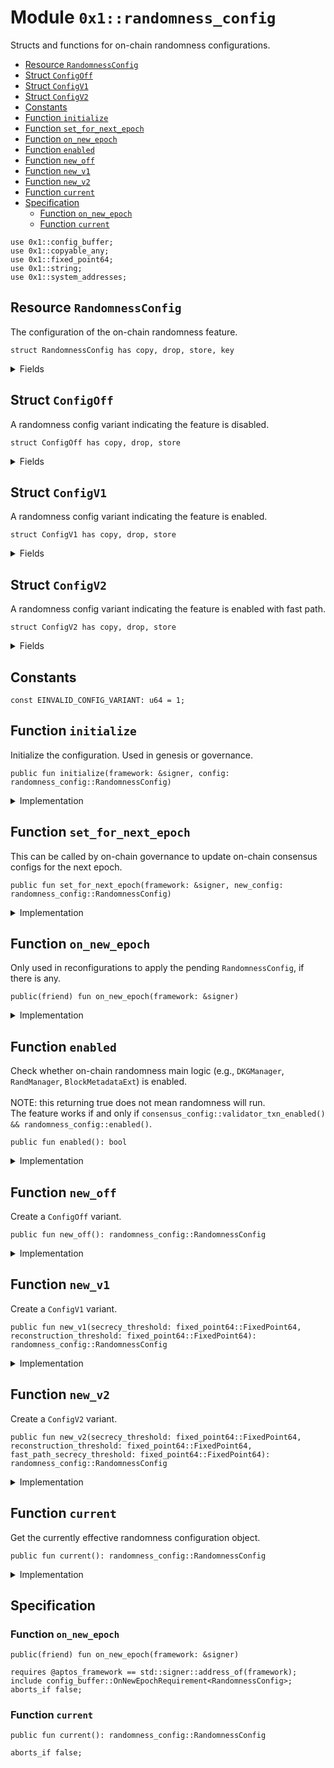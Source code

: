 
<a id="0x1_randomness_config"></a>

# Module `0x1::randomness_config`

Structs and functions for on&#45;chain randomness configurations.


-  [Resource `RandomnessConfig`](#0x1_randomness_config_RandomnessConfig)
-  [Struct `ConfigOff`](#0x1_randomness_config_ConfigOff)
-  [Struct `ConfigV1`](#0x1_randomness_config_ConfigV1)
-  [Struct `ConfigV2`](#0x1_randomness_config_ConfigV2)
-  [Constants](#@Constants_0)
-  [Function `initialize`](#0x1_randomness_config_initialize)
-  [Function `set_for_next_epoch`](#0x1_randomness_config_set_for_next_epoch)
-  [Function `on_new_epoch`](#0x1_randomness_config_on_new_epoch)
-  [Function `enabled`](#0x1_randomness_config_enabled)
-  [Function `new_off`](#0x1_randomness_config_new_off)
-  [Function `new_v1`](#0x1_randomness_config_new_v1)
-  [Function `new_v2`](#0x1_randomness_config_new_v2)
-  [Function `current`](#0x1_randomness_config_current)
-  [Specification](#@Specification_1)
    -  [Function `on_new_epoch`](#@Specification_1_on_new_epoch)
    -  [Function `current`](#@Specification_1_current)


<pre><code>use 0x1::config_buffer;<br/>use 0x1::copyable_any;<br/>use 0x1::fixed_point64;<br/>use 0x1::string;<br/>use 0x1::system_addresses;<br/></code></pre>



<a id="0x1_randomness_config_RandomnessConfig"></a>

## Resource `RandomnessConfig`

The configuration of the on&#45;chain randomness feature.


<pre><code>struct RandomnessConfig has copy, drop, store, key<br/></code></pre>



<details>
<summary>Fields</summary>


<dl>
<dt>
<code>variant: copyable_any::Any</code>
</dt>
<dd>
 A config variant packed as an <code>Any</code>.<br/> Currently the variant type is one of the following.<br/> &#45; <code>ConfigOff</code><br/> &#45; <code>ConfigV1</code>
</dd>
</dl>


</details>

<a id="0x1_randomness_config_ConfigOff"></a>

## Struct `ConfigOff`

A randomness config variant indicating the feature is disabled.


<pre><code>struct ConfigOff has copy, drop, store<br/></code></pre>



<details>
<summary>Fields</summary>


<dl>
<dt>
<code>dummy_field: bool</code>
</dt>
<dd>

</dd>
</dl>


</details>

<a id="0x1_randomness_config_ConfigV1"></a>

## Struct `ConfigV1`

A randomness config variant indicating the feature is enabled.


<pre><code>struct ConfigV1 has copy, drop, store<br/></code></pre>



<details>
<summary>Fields</summary>


<dl>
<dt>
<code>secrecy_threshold: fixed_point64::FixedPoint64</code>
</dt>
<dd>
 Any validator subset should not be able to reconstruct randomness if <code>subset_power / total_power &lt;&#61; secrecy_threshold</code>,
</dd>
<dt>
<code>reconstruction_threshold: fixed_point64::FixedPoint64</code>
</dt>
<dd>
 Any validator subset should be able to reconstruct randomness if <code>subset_power / total_power &gt; reconstruction_threshold</code>.
</dd>
</dl>


</details>

<a id="0x1_randomness_config_ConfigV2"></a>

## Struct `ConfigV2`

A randomness config variant indicating the feature is enabled with fast path.


<pre><code>struct ConfigV2 has copy, drop, store<br/></code></pre>



<details>
<summary>Fields</summary>


<dl>
<dt>
<code>secrecy_threshold: fixed_point64::FixedPoint64</code>
</dt>
<dd>
 Any validator subset should not be able to reconstruct randomness if <code>subset_power / total_power &lt;&#61; secrecy_threshold</code>,
</dd>
<dt>
<code>reconstruction_threshold: fixed_point64::FixedPoint64</code>
</dt>
<dd>
 Any validator subset should be able to reconstruct randomness if <code>subset_power / total_power &gt; reconstruction_threshold</code>.
</dd>
<dt>
<code>fast_path_secrecy_threshold: fixed_point64::FixedPoint64</code>
</dt>
<dd>
 Any validator subset should not be able to reconstruct randomness via the fast path if <code>subset_power / total_power &lt;&#61; fast_path_secrecy_threshold</code>,
</dd>
</dl>


</details>

<a id="@Constants_0"></a>

## Constants


<a id="0x1_randomness_config_EINVALID_CONFIG_VARIANT"></a>



<pre><code>const EINVALID_CONFIG_VARIANT: u64 &#61; 1;<br/></code></pre>



<a id="0x1_randomness_config_initialize"></a>

## Function `initialize`

Initialize the configuration. Used in genesis or governance.


<pre><code>public fun initialize(framework: &amp;signer, config: randomness_config::RandomnessConfig)<br/></code></pre>



<details>
<summary>Implementation</summary>


<pre><code>public fun initialize(framework: &amp;signer, config: RandomnessConfig) &#123;<br/>    system_addresses::assert_aptos_framework(framework);<br/>    if (!exists&lt;RandomnessConfig&gt;(@aptos_framework)) &#123;<br/>        move_to(framework, config)<br/>    &#125;<br/>&#125;<br/></code></pre>



</details>

<a id="0x1_randomness_config_set_for_next_epoch"></a>

## Function `set_for_next_epoch`

This can be called by on&#45;chain governance to update on&#45;chain consensus configs for the next epoch.


<pre><code>public fun set_for_next_epoch(framework: &amp;signer, new_config: randomness_config::RandomnessConfig)<br/></code></pre>



<details>
<summary>Implementation</summary>


<pre><code>public fun set_for_next_epoch(framework: &amp;signer, new_config: RandomnessConfig) &#123;<br/>    system_addresses::assert_aptos_framework(framework);<br/>    config_buffer::upsert(new_config);<br/>&#125;<br/></code></pre>



</details>

<a id="0x1_randomness_config_on_new_epoch"></a>

## Function `on_new_epoch`

Only used in reconfigurations to apply the pending <code>RandomnessConfig</code>, if there is any.


<pre><code>public(friend) fun on_new_epoch(framework: &amp;signer)<br/></code></pre>



<details>
<summary>Implementation</summary>


<pre><code>public(friend) fun on_new_epoch(framework: &amp;signer) acquires RandomnessConfig &#123;<br/>    system_addresses::assert_aptos_framework(framework);<br/>    if (config_buffer::does_exist&lt;RandomnessConfig&gt;()) &#123;<br/>        let new_config &#61; config_buffer::extract&lt;RandomnessConfig&gt;();<br/>        if (exists&lt;RandomnessConfig&gt;(@aptos_framework)) &#123;<br/>            &#42;borrow_global_mut&lt;RandomnessConfig&gt;(@aptos_framework) &#61; new_config;<br/>        &#125; else &#123;<br/>            move_to(framework, new_config);<br/>        &#125;<br/>    &#125;<br/>&#125;<br/></code></pre>



</details>

<a id="0x1_randomness_config_enabled"></a>

## Function `enabled`

Check whether on&#45;chain randomness main logic (e.g., <code>DKGManager</code>, <code>RandManager</code>, <code>BlockMetadataExt</code>) is enabled.<br/><br/> NOTE: this returning true does not mean randomness will run.<br/> The feature works if and only if <code>consensus_config::validator_txn_enabled() &amp;&amp; randomness_config::enabled()</code>.


<pre><code>public fun enabled(): bool<br/></code></pre>



<details>
<summary>Implementation</summary>


<pre><code>public fun enabled(): bool acquires RandomnessConfig &#123;<br/>    if (exists&lt;RandomnessConfig&gt;(@aptos_framework)) &#123;<br/>        let config &#61; borrow_global&lt;RandomnessConfig&gt;(@aptos_framework);<br/>        let variant_type_name &#61; &#42;string::bytes(copyable_any::type_name(&amp;config.variant));<br/>        variant_type_name !&#61; b&quot;0x1::randomness_config::ConfigOff&quot;<br/>    &#125; else &#123;<br/>        false<br/>    &#125;<br/>&#125;<br/></code></pre>



</details>

<a id="0x1_randomness_config_new_off"></a>

## Function `new_off`

Create a <code>ConfigOff</code> variant.


<pre><code>public fun new_off(): randomness_config::RandomnessConfig<br/></code></pre>



<details>
<summary>Implementation</summary>


<pre><code>public fun new_off(): RandomnessConfig &#123;<br/>    RandomnessConfig &#123;<br/>        variant: copyable_any::pack( ConfigOff &#123;&#125; )<br/>    &#125;<br/>&#125;<br/></code></pre>



</details>

<a id="0x1_randomness_config_new_v1"></a>

## Function `new_v1`

Create a <code>ConfigV1</code> variant.


<pre><code>public fun new_v1(secrecy_threshold: fixed_point64::FixedPoint64, reconstruction_threshold: fixed_point64::FixedPoint64): randomness_config::RandomnessConfig<br/></code></pre>



<details>
<summary>Implementation</summary>


<pre><code>public fun new_v1(secrecy_threshold: FixedPoint64, reconstruction_threshold: FixedPoint64): RandomnessConfig &#123;<br/>    RandomnessConfig &#123;<br/>        variant: copyable_any::pack( ConfigV1 &#123;<br/>            secrecy_threshold,<br/>            reconstruction_threshold<br/>        &#125; )<br/>    &#125;<br/>&#125;<br/></code></pre>



</details>

<a id="0x1_randomness_config_new_v2"></a>

## Function `new_v2`

Create a <code>ConfigV2</code> variant.


<pre><code>public fun new_v2(secrecy_threshold: fixed_point64::FixedPoint64, reconstruction_threshold: fixed_point64::FixedPoint64, fast_path_secrecy_threshold: fixed_point64::FixedPoint64): randomness_config::RandomnessConfig<br/></code></pre>



<details>
<summary>Implementation</summary>


<pre><code>public fun new_v2(<br/>    secrecy_threshold: FixedPoint64,<br/>    reconstruction_threshold: FixedPoint64,<br/>    fast_path_secrecy_threshold: FixedPoint64,<br/>): RandomnessConfig &#123;<br/>    RandomnessConfig &#123;<br/>        variant: copyable_any::pack( ConfigV2 &#123;<br/>            secrecy_threshold,<br/>            reconstruction_threshold,<br/>            fast_path_secrecy_threshold,<br/>        &#125; )<br/>    &#125;<br/>&#125;<br/></code></pre>



</details>

<a id="0x1_randomness_config_current"></a>

## Function `current`

Get the currently effective randomness configuration object.


<pre><code>public fun current(): randomness_config::RandomnessConfig<br/></code></pre>



<details>
<summary>Implementation</summary>


<pre><code>public fun current(): RandomnessConfig acquires RandomnessConfig &#123;<br/>    if (exists&lt;RandomnessConfig&gt;(@aptos_framework)) &#123;<br/>        &#42;borrow_global&lt;RandomnessConfig&gt;(@aptos_framework)<br/>    &#125; else &#123;<br/>        new_off()<br/>    &#125;<br/>&#125;<br/></code></pre>



</details>

<a id="@Specification_1"></a>

## Specification


<a id="@Specification_1_on_new_epoch"></a>

### Function `on_new_epoch`


<pre><code>public(friend) fun on_new_epoch(framework: &amp;signer)<br/></code></pre>




<pre><code>requires @aptos_framework &#61;&#61; std::signer::address_of(framework);<br/>include config_buffer::OnNewEpochRequirement&lt;RandomnessConfig&gt;;<br/>aborts_if false;<br/></code></pre>



<a id="@Specification_1_current"></a>

### Function `current`


<pre><code>public fun current(): randomness_config::RandomnessConfig<br/></code></pre>




<pre><code>aborts_if false;<br/></code></pre>


[move-book]: https://aptos.dev/move/book/SUMMARY
